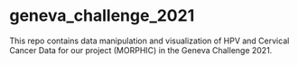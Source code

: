 # geneva_challenge_2021

This repo contains data manipulation and visualization of HPV and Cervical Cancer Data for our project (MORPHIC) in the Geneva Challenge 2021. 
